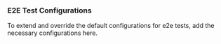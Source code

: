 ### E2E Test Configurations

To extend and override the default configurations for e2e tests, add the necessary configurations here.